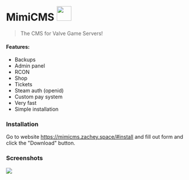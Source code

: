 # MimiCMS <img src="https://zachey01.github.io/MimiCMS/logo.svg" height="40">

> The CMS for Valve Game Servers!

#### Features:

-   Backups
-   Admin panel
-   RCON
-   Shop
-   Tickets
-   Steam auth (openid)
-   Custom pay system
-   Very fast
-   Simple installation

### Installation

Go to website https://mimicms.zachey.space/#install and fill out form and click the "Download" button.

### Screenshots

![](https://zachey01.github.io/MimiCMS/screenshots.png)
